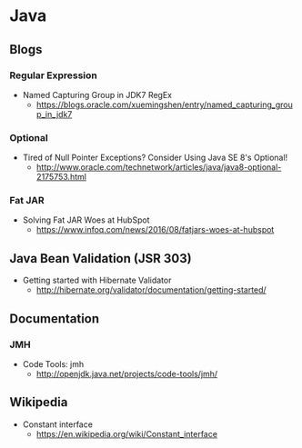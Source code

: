 # Java
## Blogs
### Regular Expression
* Named Capturing Group in JDK7 RegEx
  * https://blogs.oracle.com/xuemingshen/entry/named_capturing_group_in_jdk7

### Optional
* Tired of Null Pointer Exceptions? Consider Using Java SE 8's Optional!
  * http://www.oracle.com/technetwork/articles/java/java8-optional-2175753.html

### Fat JAR
* Solving Fat JAR Woes at HubSpot
  * https://www.infoq.com/news/2016/08/fatjars-woes-at-hubspot

## Java Bean Validation (JSR 303)
* Getting started with Hibernate Validator
  * http://hibernate.org/validator/documentation/getting-started/

## Documentation
### JMH
* Code Tools: jmh
  * http://openjdk.java.net/projects/code-tools/jmh/

## Wikipedia
* Constant interface
  * https://en.wikipedia.org/wiki/Constant_interface
